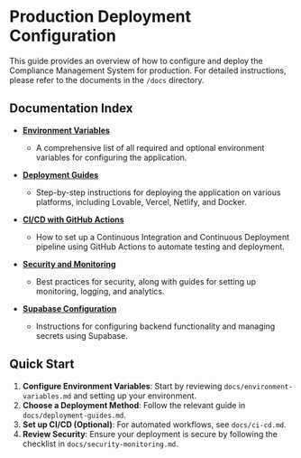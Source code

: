 
# Production Deployment Configuration

This guide provides an overview of how to configure and deploy the Compliance Management System for production. For detailed instructions, please refer to the documents in the `/docs` directory.

## Documentation Index

- **[Environment Variables](./docs/environment-variables.md)**
  - A comprehensive list of all required and optional environment variables for configuring the application.

- **[Deployment Guides](./docs/deployment-guides.md)**
  - Step-by-step instructions for deploying the application on various platforms, including Lovable, Vercel, Netlify, and Docker.

- **[CI/CD with GitHub Actions](./docs/ci-cd.md)**
  - How to set up a Continuous Integration and Continuous Deployment pipeline using GitHub Actions to automate testing and deployment.

- **[Security and Monitoring](./docs/security-monitoring.md)**
  - Best practices for security, along with guides for setting up monitoring, logging, and analytics.

- **[Supabase Configuration](./docs/supabase-configuration.md)**
  - Instructions for configuring backend functionality and managing secrets using Supabase.

## Quick Start

1.  **Configure Environment Variables**: Start by reviewing `docs/environment-variables.md` and setting up your environment.
2.  **Choose a Deployment Method**: Follow the relevant guide in `docs/deployment-guides.md`.
3.  **Set up CI/CD (Optional)**: For automated workflows, see `docs/ci-cd.md`.
4.  **Review Security**: Ensure your deployment is secure by following the checklist in `docs/security-monitoring.md`.
